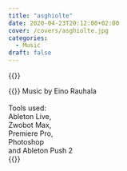 ```yaml
---
title: "asghiolte"
date: 2020-04-23T20:12:00+02:00
cover: /covers/asghiolte.jpg
categories:
  - Music
draft: false
---
```


{{<youtube id="YhjslM9iKYE" class="youtube">}}

{{<monospace>}}
Music by Eino Rauhala<br>
<br>
Tools used:<br>
Ableton Live,<br>
Zwobot Max,<br>
Premiere Pro,<br>
Photoshop<br>
and Ableton Push 2<br>
{{</monospace>}}